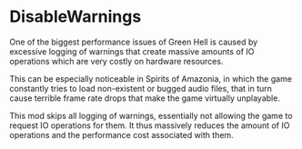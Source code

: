 # DisableWarnings

One of the biggest performance issues of Green Hell is caused by excessive logging of warnings that create massive amounts of IO operations which are very costly on hardware resources.

This can be especially noticeable in Spirits of Amazonia, in which the game constantly tries to load non-existent or bugged audio files, that in turn cause terrible frame rate drops that make the game virtually unplayable.

This mod skips all logging of warnings, essentially not allowing the game to request IO operations for them. It thus massively reduces the amount of IO operations and the performance cost associated with them.
